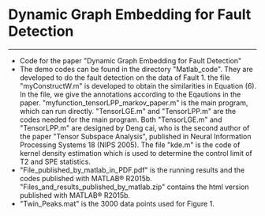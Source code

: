 # Dynamic Graph Embedding for Fault Detection

----------
- Code for the paper "Dynamic Graph Embedding for Fault Detection"
- The demo codes can be found in the directory "Matlab_code". They are developed to do the fault detection on the data of Fault 1. the file "myConstructW.m" is developed to obtain the similarities in Equation (6). In the file, we give the annotations according to the Eqautions in the paper. "myfunction_tensorLPP_markov_paper.m" is the main program, which can run directly. "TensorLGE.m" and "TensorLPP.m" are the codes needed for the main program. Both "TensorLGE.m" and "TensorLPP.m" are designed by Deng cai, who is the second author of the paper "Tensor Subspace Analysis", published in Neural Information Processing Systems 18 (NIPS 2005). The file "kde.m" is the code of kernel density estimation which is used to determine the control limit of T2 and SPE statistics.
- "File_published_by_matlab_in_PDF.pdf" is the running results and the codes published with MATLAB® R2015b. "Files_and_results_published_by_matlab.zip" contains the html version published with MATLAB® R2015b.
- "Twin_Peaks.mat" is the 3000 data points used for Figure 1. 
